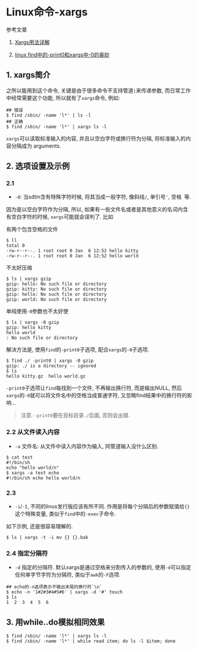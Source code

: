 # Linux命令-xargs

参考文章

1. [Xargs用法详解](http://blog.csdn.net/zhangfn2011/article/details/6776925)

2. [linux find中的-print0和xargs中-0的奥妙](http://www.jb51.net/LINUXjishu/205761.html)

## 1. xargs简介

之所以能用到这个命令, 关键是由于很多命令不支持管道`|`来传递参数, 而日常工作中经常需要这个功能, 所以就有了`xargs`命令, 例如: 

```
## 错误
$ find /sbin/ -name 'l*' | ls -l
## 正确
$ find /sbin/ -name 'l*' | xargs ls -l
```

`xargs`可以读取标准输入的内容, 并且以空白字符或换行符为分隔, 将标准输入的内容分隔成为 arguments. 

## 2. 选项设置及示例

### 2.1 

- `-0`: 当sdtin含有特殊字符时候, 将其当成一般字符, 像斜线`/`, 单引号`'`, 空格` `等.

因为是以空白字符作为分隔, 所以, 如果有一些文件名或者是其他意义的名词内含有空白字符的时候, `xargs`可能就会误判了. 比如

有两个包含空格的文件

```
$ ll
total 0
-rw-r--r--. 1 root root 0 Jan  6 12:52 hello kitty
-rw-r--r--. 1 root root 0 Jan  6 12:52 hello world
```

不太好压缩

```
$ ls | xargs gzip
gzip: hello: No such file or directory
gzip: kitty: No such file or directory
gzip: hello: No such file or directory
gzip: world: No such file or directory
```

单纯使用`-0`参数也不太好使

```
$ ls | xargs -0 gzip
gzip: hello kitty
hello world
: No such file or directory
```

解决方法是, 使用`find`的`-print0`子选项, 配合`xargs`的`-0`子选项.

```
$ find ./ -print0 | xargs -0 gzip
gzip: ./ is a directory -- ignored
$ ls
hello kitty.gz  hello world.gz
```

`-print0`子选项让`find`每找到一个文件, 不再输出换行符, 而是输出NULL, 然后`xargs`的`-0`就可以将文件名中的空格当成普通字符, 又忽略find结果中的换行符的影响...

> 注意: `-print0`要在目标目录`./`后面, 否则会出错.

### 2.2 从文件读入内容

- `-a` 文件名: 从文件中读入内容作为输入, 同管道输入没什么区别.

```
$ cat test 
#!/bin/sh
echo "hello world/n"
$ xargs -a test echo
#!/bin/sh echo hello world/n
```

### 2.3

- `-i`/`-I`, 不同的linux发行版应该有所不同. 作用是将每个分隔后的参数赋值给`{}`这个特殊变量, 类似于`find`中的`-exec`子命令.

如下示例, 还是很容易理解的.

```
$ ls | xargs -t -i mv {} {}.bak
```

### 2.4 指定分隔符

- `-d` 指定的分隔符. 默认xargs是通过空格来分割传入的参数的, 使用`-d`可以指定任何单字节字符为分隔符, 类似于`awk`的`-F`选项.

```
## echo的-n选项表示不输出末尾的换行符`\n`
$ echo -n '1#2#3#4#5#6' | xargs -d '#' touch
$ ls
1  2  3  4  5  6 
```

## 3. 用while..do模拟相同效果

```
$ find /sbin/ -name 'l*' | xargs ls -l
$ find /sbin/ -name 'l*' | while read item; do ls -l $item; done
```

